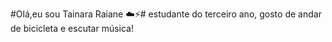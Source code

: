 #Olá,eu sou Tainara Raiane :cloud::zap:#
estudante do terceiro ano, gosto de andar de bicicleta e escutar música!

